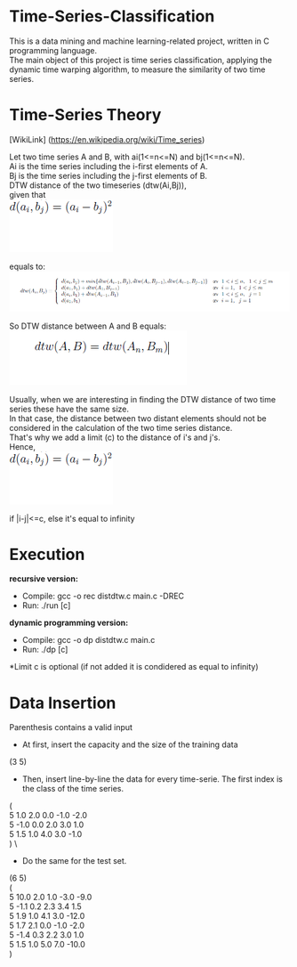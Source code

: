 # Time-Series-Classification

This is a data mining and machine learning-related project, written in C programming language.\
The main object of this project is time series classification, applying the dynamic time warping algorithm, to measure the similarity of two time series.

# Time-Series Theory

[WikiLink] (https://en.wikipedia.org/wiki/Time_series)

Let two time series A and B, with ai(1<=n<=N) and bj(1<=n<=N).\
Ai is the time series including the i-first elements of A.\
Bj is the time series including the j-first elements of B.\
DTW distance of the two timeseries (dtw(Ai,Bj)), \
given that \
![alt text](https://github.com/KGArgyropoulos/Time-Series-Classification/blob/master/images/img3.png)

equals to: \
![alt text](https://github.com/KGArgyropoulos/Time-Series-Classification/blob/master/images/img1.png)

So DTW distance between A and B equals: \
![alt text](https://github.com/KGArgyropoulos/Time-Series-Classification/blob/master/images/img2.png)

Usually, when we are interesting in finding the DTW distance of two time series these have the same size.\
In that case, the distance between two distant elements should not be considered in the calculation of the two time series distance.\
That's why we add a limit (c) to the distance of i's and j's.\
Hence, \
![alt text](https://github.com/KGArgyropoulos/Time-Series-Classification/blob/master/images/img3.png)

if |i-j|<=c, else it's equal to infinity

# Execution

**recursive version:**
 - Compile: gcc -o rec distdtw.c main.c -DREC
 - Run: ./run [c]

**dynamic programming version:**
 - Compile: gcc -o dp distdtw.c main.c
 - Run: ./dp [c]

*Limit c is optional (if not added it is condidered as equal to infinity)

# Data Insertion

Parenthesis contains a valid input
- At first, insert the capacity and the size of the training data

(3 5)

- Then, insert line-by-line the data for every time-serie. The first index is the class of the time series.

( \
    5 1.0 2.0 0.0 -1.0 -2.0 \
    5 -1.0 0.0 2.0 3.0 1.0 \
    5 1.5 1.0 4.0 3.0 -1.0 \
) \

- Do the same for the test set.

(6 5) \
( \
    5 10.0 2.0 1.0 -3.0 -9.0 \
    5 -1.1 0.2 2.3 3.4 1.5 \
    5 1.9 1.0 4.1 3.0 -12.0 \
    5 1.7 2.1 0.0 -1.0 -2.0 \
    5 -1.4 0.3 2.2 3.0 1.0 \
    5 1.5 1.0 5.0 7.0 -10.0 \
)
